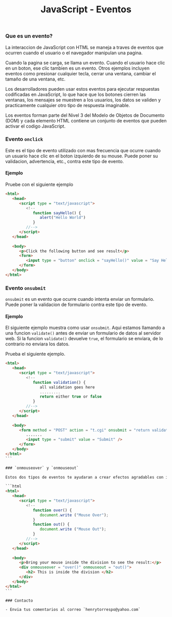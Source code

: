 ﻿---
title: JavaScript - Eventos
description: Los eventos hacen posible que los usuarios transmitan informacion a los programas. 
categories: Blog
comments: true
---

### Que es un evento?

La interaccion de JavaScript con HTML se maneja a traves de eventos que ocurren cuando el usuario o el navegador manipulan una pagina.

Cuando la pagina se carga, se llama un evento. Cuando el usuario hace clic en un boton, ese clic tambien es un evento. Otros ejemplos incluyen eventos como presionar cualquier tecla, cerrar una ventana, cambiar el tamaño de una ventana, etc.

Los desarrolladores pueden usar estos eventos para ejecutar respuestas codificadas en JavaScript, lo que hace que los botones cierren las ventanas, los mensajes se muestren a los usuarios, los datos se validen y practicamente cualquier otro tipo de respuesta imaginable.

Los eventos forman parte del Nivel 3 del Modelo de Objetos de Documento (DOM) y cada elemento HTML contiene un conjunto de eventos que pueden activar el codigo JavaScript.

### Evento `onclick`

Este es el tipo de evento utilizado con mas frecuencia que ocurre cuando un usuario hace clic en el boton izquierdo de su mouse. Puede poner su validacion, advertencia, etc., contra este tipo de evento.

#### Ejemplo

Pruebe con el siguiente ejemplo

```html
<html>
   <head>   
      <script type = "text/javascript">
         <!--
            function sayHello() {
               alert("Hello World")
            }
         //-->
      </script>      
   </head>
   
   <body>
      <p>Click the following button and see result</p>      
      <form>
         <input type = "button" onclick = "sayHello()" value = "Say Hello" />
      </form>      
   </body>
</html>
```

### Evento `onsubmit`

`onsubmit` es un evento que ocurre cuando intenta enviar un formulario. Puede poner la validacion de formulario contra este tipo de evento.

#### Ejemplo

El siguiente ejemplo muestra como usar `onsubmit`. Aqui estamos llamando a una funcion `validate()` antes de enviar un formulario de datos al servidor web. Si la funcion `validate()` devuelve `true`, el formulario se enviara, de lo contrario no enviara los datos.

Prueba el siguiente ejemplo.

````html
<html>
   <head>   
      <script type = "text/javascript">
         <!--
            function validation() {
               all validation goes here
               .........
               return either true or false
            }
         //-->
      </script>      
   </head>
   
   <body>   
      <form method = "POST" action = "t.cgi" onsubmit = "return validate()">
         .......
         <input type = "submit" value = "Submit" />
      </form>      
   </body>
</html>
```

### `onmouseover` y `onmouseout`

Estos dos tipos de eventos te ayudaran a crear efectos agradables con imagenes o incluso con texto. El evento `onmouseover` se activa cuando coloca el mouse sobre cualquier elemento y el activador `onmouseout` cuando mueve el mouse desde ese elemento. Prueba el siguiente ejemplo.

```html
<html>
   <head>   
      <script type = "text/javascript">
         <!--
            function over() {
               document.write ("Mouse Over");
            }            
            function out() {
               document.write ("Mouse Out");
            }            
         //-->
      </script>      
   </head>
   
   <body>
      <p>Bring your mouse inside the division to see the result:</p>      
      <div onmouseover = "over()" onmouseout = "out()">
         <h2> This is inside the division </h2>
      </div>         
   </body>
</html>
```

### Contacto

- Envia tus comentarios al correo `henrytorrespo@yahoo.com`
